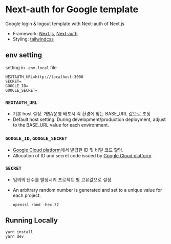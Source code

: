 # Next-auth for Google template

Google login & logout template with Next-auth of Next.js

- Framework: [Next.js](https://nextjs.org/), [Next-auth](https://next-auth.js.org/)
- Styling: [tailwindcss](https://tailwindcss.com/)

## env setting

setting in `.env.local` file

```
NEXTAUTH_URL=http://localhost:3000
SECRET=
GOOGLE_ID=
GOOGLE_SECRET=
```

### `NEXTAUTH_URL`

- 기본 host 설정. 개발/운영 배포시 각 환경에 맞는 BASE_URL 값으로 조정
- Default host setting. During development/production deployment, adjust to the BASE_URL value for each environment.

### `GOOGLE_ID`, `GOOGLE_SECRET`

- [Google Cloud platform](https://console.cloud.google.com/?hl=ko)에서 발급한 ID 및 비밀 코드 할당.
- Allocation of ID and secret code issued by [Google Cloud platform](https://console.cloud.google.com/?hl=ko).

### `SECRET`

- 임의의 난수를 발생시켜 프로젝트 별 고유값으로 설정.
- An arbitrary random number is generated and set to a unique value for each project.

  ```
  openssl rand -hex 32
  ```

## Running Locally

```
yarn install
yarn dev
```

